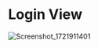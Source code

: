 # Login View
![Screenshot_1721911401](https://github.com/user-attachments/assets/b5c42a1f-8827-48bb-8dd7-c9e5606956e9)

